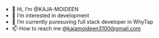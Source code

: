 - 👋 Hi, I’m @KAJA-MOIDEEN
- 👀 I’m interested in development 
- 🌱 I’m currently puresuving full stack developer in WhyTap 
- 📫 How to reach me @kajamoideen3100@gmail.com
